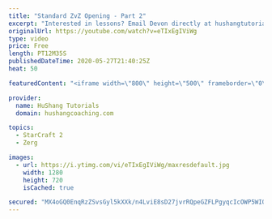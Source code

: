 ```yaml
---
title: "Standard ZvZ Opening - Part 2"
excerpt: "Interested in lessons? Email Devon directly at hushangtutorials@outlook.com ------------------------------------------------------------------------------------------------------- Want to support HuShang Tutorials directly? Patreon is a website where you can contribute a monthly donation that will help"
originalUrl: https://youtube.com/watch?v=eTIxEgIViWg
type: video
price: Free
length: PT12M35S
publishedDateTime: 2020-05-27T21:40:25Z
heat: 50

featuredContent: "<iframe width=\"800\" height=\"500\" frameborder=\"0\" src=\"https://www.youtube.com/embed/eTIxEgIViWg\" allow=\"accelerometer; autoplay; encrypted-media; gyroscope; picture-in-picture\" allowfullscreen></iframe>"

provider:
  name: HuShang Tutorials
  domain: hushangcoaching.com

topics:
  - StarCraft 2
  - Zerg

images:
  - url: https://i.ytimg.com/vi/eTIxEgIViWg/maxresdefault.jpg
    width: 1280
    height: 720
    isCached: true

secured: "MX4oGQ0EnqRzZSvsGyl5kXXk/n4LviE8sD27jvrRQpeGZFLPgyqcIcOWP5WIOdztLH0O8/bJL6sH1UE/frH75ClNr2ULGQifvGUYzof39wXZH+YK6PVRFmar8Ss9F8CYN/5xqhJILY5MY5huYtdyutEwEZjzVPteDrBCSzcPDeqq5p6lzPeaL0L26R/AgP2H7OgAkW3s+by6FFnaCNhnnGLZV8sC25cXycLVZtrykYppwBbFUA0Ykus4eYLs8zcz/ugjLl5TcOSkm2LE9Fr9t71ZCphAkJ+Qzvc46sLOVAF7DpEK/qj2RKfSrnrF4JCrWmfIdKGJjPNElwNekG/SWwI2umiaadH1zH3Xvf4+6prKgeTwsp9GkrMXi9XgNLOFKCXH80f/9hKfj4uU3/Lc3BAf9OflVJ8hl52nkLd5wVE=;wzCDSfYm0m0QvwxRfejpeQ=="
---
```


